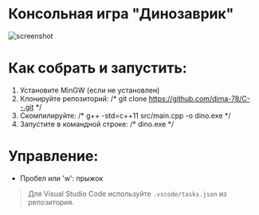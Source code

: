 # Консольная игра "Динозаврик"

![screenshot](https://github.com/user-attachments/assets/e4c2c8aa-112b-4edc-8c2b-ee21b6a7a604)


# Как собрать и запустить:

1. Установите MinGW (если не установлен)
2. Клонируйте репозиторий:
    /* git clone https://github.com/dima-78/C--.git */
4. Скомпилируйте:
    /* g++ -std=c++11 src/main.cpp -o dino.exe */
5. Запустите в командной строке:
    /* dino.exe */
# Управление:
- Пробел или 'w': прыжок

> Для Visual Studio Code используйте `.vscode/tasks.json` из репозитория.
